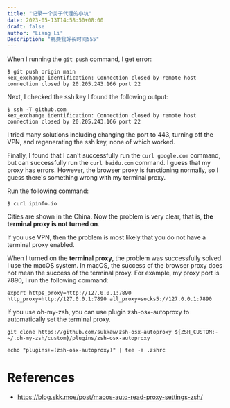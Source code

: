 ```yaml
---
title: "记录一个关于代理的小坑"
date: 2023-05-13T14:58:50+08:00
draft: false
author: "Liang Li"
Description: "耗费我好长时间555"
---
```


When I running the `git push` command, I get error:
``` text {linenos=true}
$ git push origin main 
kex_exchange identification: Connection closed by remote host
connection closed by 20.205.243.166 port 22
```

Next, I checked the ssh key I found the following output:
``` text {linenos=true}
$ ssh -T github.com
kex_exchange identification: Connection closed by remote host
connection closed by 20.205.243.166 port 22
```

I tried many solutions including changing the port to 443, turning off the VPN, and regenerating the ssh key, none of which worked.

Finally, I found that I can't successfully run the `curl google.com` command, but can successfully run the `curl baidu.com` command. I guess that my proxy has errors. However, the browser proxy is functioning normally, so I guess there's something wrong with my terminal proxy.

Run the following command:
```
$ curl ipinfo.io
```
Cities are shown in the China. Now the problem is very clear, that is, **the terminal proxy is not turned on**.

If you use VPN, then the problem is most likely that you do not have a terminal proxy enabled.

When I turned on the **terminal proxy**, the problem was successfully solved. 
I use the macOS system. In macOS, the success of the browser proxy does not mean the success of the terminal proxy.
For example, my proxy port is 7890, I run the following command:

    export https_proxy=http://127.0.0.1:7890 http_proxy=http://127.0.0.1:7890 all_proxy=socks5://127.0.0.1:7890

If you use oh-my-zsh, you can use plugin  zsh-osx-autoproxy to automatically set the terminal proxy.
```
git clone https://github.com/sukkaw/zsh-osx-autoproxy ${ZSH_CUSTOM:-~/.oh-my-zsh/custom}/plugins/zsh-osx-autoproxy

echo "plugins+=(zsh-osx-autoproxy)" | tee -a .zshrc
```
# References
- https://blog.skk.moe/post/macos-auto-read-proxy-settings-zsh/